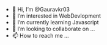 - 👋 Hi, I’m @Gauravkr03
- 👀 I’m interested in WebDevlopment
- 🌱 I’m currently learning Javascript
- 💞️ I’m looking to collaborate on ...
- 📫 How to reach me ...

<!---
Gauravkr03/Gauravkr03 is a ✨ special ✨ repository because its `README.md` (this file) appears on your GitHub profile.
You can click the Preview link to take a look at your changes.
--->
